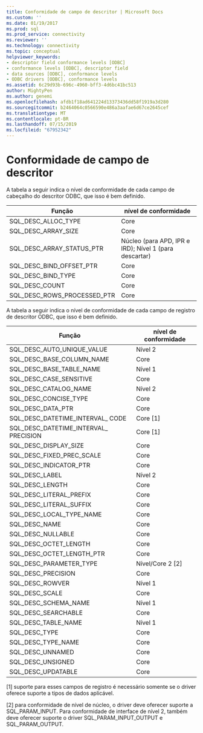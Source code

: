 ```yaml
---
title: Conformidade de campo de descritor | Microsoft Docs
ms.custom: ''
ms.date: 01/19/2017
ms.prod: sql
ms.prod_service: connectivity
ms.reviewer: ''
ms.technology: connectivity
ms.topic: conceptual
helpviewer_keywords:
- descriptor field conformance levels [ODBC]
- conformance levels [ODBC], descriptor field
- data sources [ODBC], conformance levels
- ODBC drivers [ODBC], conformance levels
ms.assetid: 6c29d93b-696c-4960-bff3-4d6bc41bc513
author: MightyPen
ms.author: genemi
ms.openlocfilehash: afdb1f18ad641224d13373436dd58f1919a3d280
ms.sourcegitcommit: b2464064c0566590e486a3aafae6d67ce2645cef
ms.translationtype: MT
ms.contentlocale: pt-BR
ms.lasthandoff: 07/15/2019
ms.locfileid: "67952342"
---
```

# <a name="descriptor-field-conformance"></a>Conformidade de campo de descritor
A tabela a seguir indica o nível de conformidade de cada campo de cabeçalho do descritor ODBC, que isso é bem definido.  
  
|Função|nível de conformidade|  
|--------------|-----------------------|  
|SQL_DESC_ALLOC_TYPE|Core|  
|SQL_DESC_ARRAY_SIZE|Core|  
|SQL_DESC_ARRAY_STATUS_PTR|Núcleo (para APD, IPR e IRD); Nível 1 (para descartar)|  
|SQL_DESC_BIND_OFFSET_PTR|Core|  
|SQL_DESC_BIND_TYPE|Core|  
|SQL_DESC_COUNT|Core|  
|SQL_DESC_ROWS_PROCESSED_PTR|Core|  
  
 A tabela a seguir indica o nível de conformidade de cada campo de registro de descritor ODBC, que isso é bem definido.  
  
|Função|nível de conformidade|  
|--------------|-----------------------|  
|SQL_DESC_AUTO_UNIQUE_VALUE|Nível 2|  
|SQL_DESC_BASE_COLUMN_NAME|Core|  
|SQL_DESC_BASE_TABLE_NAME|Nível 1|  
|SQL_DESC_CASE_SENSITIVE|Core|  
|SQL_DESC_CATALOG_NAME|Nível 2|  
|SQL_DESC_CONCISE_TYPE|Core|  
|SQL_DESC_DATA_PTR|Core|  
|SQL_DESC_DATETIME_INTERVAL_ CODE|Core [1]|  
|SQL_DESC_DATETIME_INTERVAL_ PRECISION|Core [1]|  
|SQL_DESC_DISPLAY_SIZE|Core|  
|SQL_DESC_FIXED_PREC_SCALE|Core|  
|SQL_DESC_INDICATOR_PTR|Core|  
|SQL_DESC_LABEL|Nível 2|  
|SQL_DESC_LENGTH|Core|  
|SQL_DESC_LITERAL_PREFIX|Core|  
|SQL_DESC_LITERAL_SUFFIX|Core|  
|SQL_DESC_LOCAL_TYPE_NAME|Core|  
|SQL_DESC_NAME|Core|  
|SQL_DESC_NULLABLE|Core|  
|SQL_DESC_OCTET_LENGTH|Core|  
|SQL_DESC_OCTET_LENGTH_PTR|Core|  
|SQL_DESC_PARAMETER_TYPE|Nível/Core 2 [2]|  
|SQL_DESC_PRECISION|Core|  
|SQL_DESC_ROWVER|Nível 1|  
|SQL_DESC_SCALE|Core|  
|SQL_DESC_SCHEMA_NAME|Nível 1|  
|SQL_DESC_SEARCHABLE|Core|  
|SQL_DESC_TABLE_NAME|Nível 1|  
|SQL_DESC_TYPE|Core|  
|SQL_DESC_TYPE_NAME|Core|  
|SQL_DESC_UNNAMED|Core|  
|SQL_DESC_UNSIGNED|Core|  
|SQL_DESC_UPDATABLE|Core|  
  
 [1] suporte para esses campos de registro é necessário somente se o driver oferece suporte a tipos de dados aplicável.  
  
 [2] para conformidade de nível de núcleo, o driver deve oferecer suporte a SQL_PARAM_INPUT. Para conformidade de interface de nível 2, também deve oferecer suporte o driver SQL_PARAM_INPUT_OUTPUT e SQL_PARAM_OUTPUT.
